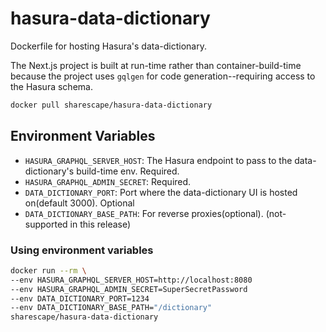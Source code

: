 # hasura-data-dictionary
Dockerfile for hosting Hasura's data-dictionary.  

The Next.js project is built at run-time rather than container-build-time because the
project uses `gqlgen` for code generation--requiring access to the Hasura schema. 

```sh
docker pull sharescape/hasura-data-dictionary
```

## Environment Variables
- `HASURA_GRAPHQL_SERVER_HOST`: The Hasura endpoint to pass to the data-dictionary's build-time env. Required.
- `HASURA_GRAPHQL_ADMIN_SECRET`: Required.
- `DATA_DICTIONARY_PORT`: Port where the data-dictionary UI is hosted on(default 3000). Optional
- `DATA_DICTIONARY_BASE_PATH`: For reverse proxies(optional). (not-supported in this release)

### Using environment variables

```sh
docker run --rm \
--env HASURA_GRAPHQL_SERVER_HOST=http://localhost:8080
--env HASURA_GRAPHQL_ADMIN_SECRET=SuperSecretPassword
--env DATA_DICTIONARY_PORT=1234
--env DATA_DICTIONARY_BASE_PATH="/dictionary"
sharescape/hasura-data-dictionary
```
